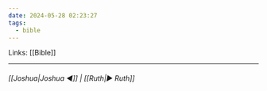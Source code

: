 ```yaml
---
date: 2024-05-28 02:23:27
tags:
  - bible
---
```

Links: [[Bible]]
___
######  [[Joshua|Joshua ◀]] | [[Ruth|▶ Ruth]]
